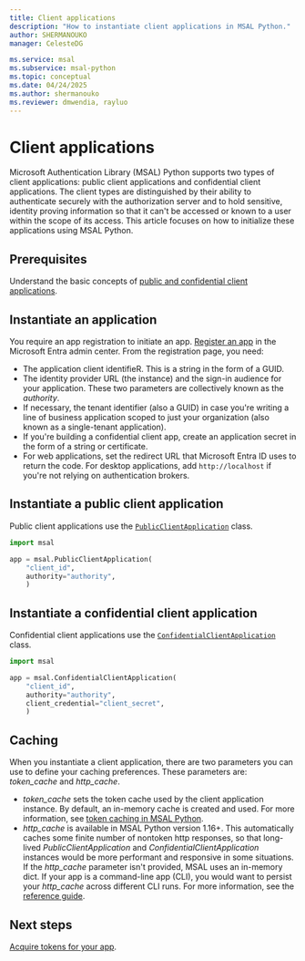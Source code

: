 ```yaml
---
title: Client applications
description: "How to instantiate client applications in MSAL Python."
author: SHERMANOUKO
manager: CelesteDG

ms.service: msal
ms.subservice: msal-python
ms.topic: conceptual
ms.date: 04/24/2025
ms.author: shermanouko 
ms.reviewer: dmwendia, rayluo
---
```


# Client applications

Microsoft Authentication Library (MSAL) Python supports two types of client applications: public client applications and confidential client applications. The client types are distinguished by their ability to authenticate securely with the authorization server and to hold sensitive, identity proving information so that it can't be accessed or known to a user within the scope of its access. This article focuses on how to initialize these applications using MSAL Python.

## Prerequisites

Understand the basic concepts of [public and confidential client applications](/entra/identity-platform/msal-client-applications).

## Instantiate an application

You require an app registration to initiate an app. [Register an app](/entra/identity-platform/quickstart-register-app) in the Microsoft Entra admin center. From the registration page, you need:

- The application client identifieR. This is a string in the form of a GUID.
- The identity provider URL (the instance) and the sign-in audience for your application. These two parameters are collectively known as the *authority*.
- If necessary, the tenant identifier (also a GUID) in case you're writing a line of business application scoped to just your organization (also known as a single-tenant application).
- If you're building a confidential client app, create an application secret in the form of a string or certificate.
- For web applications, set the redirect URL that Microsoft Entra ID uses to return the code. For desktop applications, add `http://localhost` if you're not relying on authentication brokers.

## Instantiate a public client application

Public client applications use the [`PublicClientApplication`](xref:msal.application.PublicClientApplication) class.

```python
import msal

app = msal.PublicClientApplication(
    "client_id",
    authority="authority",
    )
```

## Instantiate a confidential client application

Confidential client applications use the [`ConfidentialClientApplication`](xref:msal.application.ConfidentialClientApplication) class.

```python
import msal

app = msal.ConfidentialClientApplication(
    "client_id",
    authority="authority",
    client_credential="client_secret",
    )
```

## Caching

When you instantiate a client application, there are two parameters you can use to define your caching preferences. These parameters are: *token_cache* and *http_cache*.

- *token_cache* sets the token cache used by the client application instance. By default, an in-memory cache is created and used. For more information, see [token caching in MSAL Python](../advanced/msal-python-token-cache-serialization.md).
- *http_cache* is available in MSAL Python version 1.16+. This automatically caches some finite number of nontoken http responses, so that long-lived *PublicClientApplication* and *ConfidentialClientApplication* instances would be more performant and responsive in some situations. If the *http_cache* parameter isn't provided, MSAL uses an in-memory dict. If your app is a command-line app (CLI), you would want to persist your *http_cache* across different CLI runs. For more information, see the [reference guide](/python/api/msal/msal.application.clientapplication).

## Next steps

[Acquire tokens for your app](acquiring-tokens.md).
